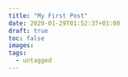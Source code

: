 ```yaml
---
title: "My First Post"
date: 2020-01-29T01:52:37+01:00
draft: true
toc: false
images:
tags:
  - untagged
---
```


